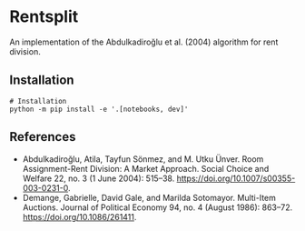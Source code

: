 # Rentsplit
An implementation of the Abdulkadiroğlu et al. (2004) algorithm for rent division.


## Installation
```
# Installation
python -m pip install -e '.[notebooks, dev]'
```

## References

- Abdulkadiroğlu, Atila, Tayfun Sönmez, and M. Utku Ünver. Room Assignment-Rent Division: A Market Approach. Social Choice and Welfare 22, no. 3 (1 June 2004): 515–38. https://doi.org/10.1007/s00355-003-0231-0.
- Demange, Gabrielle, David Gale, and Marilda Sotomayor. Multi-Item Auctions. Journal of Political Economy 94, no. 4 (August 1986): 863–72. https://doi.org/10.1086/261411.
